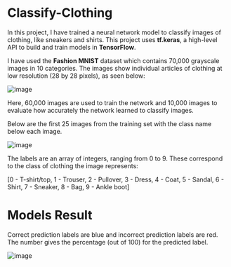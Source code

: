 # Classify-Clothing

In this project, I have trained a neural network model to classify images of clothing, like sneakers and shirts. This project uses **tf.keras**, a high-level API to build and train models in **TensorFlow**.

I have used the **Fashion MNIST** dataset which contains 70,000 grayscale images in 10 categories. The images show individual articles of clothing at low resolution (28 by 28 pixels), as seen below:

![image](https://github.com/rghanghas/Classify-Clothing/assets/161168787/20b5fdbf-5e62-47da-a782-3eec967bc0a7.png)

Here, 60,000 images are used to train the network and 10,000 images to evaluate how accurately the network learned to classify images.

Below are the first 25 images from the training set with the class name below each image.

![image](https://github.com/rghanghas/Classify-Clothing/assets/161168787/e6b4a6ae-a112-49bb-88a8-144cd882d86c)

The labels are an array of integers, ranging from 0 to 9. These correspond to the class of clothing the image represents:

[0 - T-shirt/top, 1 - Trouser, 2 - Pullover, 3 - Dress, 4 - Coat, 5 - Sandal, 6 - Shirt, 7 - Sneaker, 8 - Bag, 9 - Ankle boot]

# Models Result

Correct prediction labels are blue and incorrect prediction labels are red. The number gives the percentage (out of 100) for the predicted label.

![image](https://github.com/rghanghas/Classify-Clothing/assets/161168787/70d49d7f-3a74-4469-93d7-e0001a5b1fa9)
